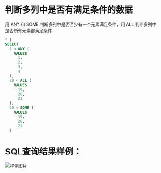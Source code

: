 # 判断多列中是否有满足条件的数据

用 ANY 和 SOME 判断多列中是否至少有一个元素满足条件，用 ALL 判断多列中是否所有元素都满足条件



```SQL
* |
SELECT
  1 < ANY (
    VALUES
      1,
      2,
      3,
      4
  ),
  20 < ALL (
    VALUES
      19,
      20,
      21
  ),
  20 < SOME (
    VALUES
      19,
      20,
      21
  )
```

# SQL查询结果样例：

![样例图片](https://img.alicdn.com/tfs/TB1a4aXQlr0gK0jSZFnXXbRRXXa-676-551.jpg)